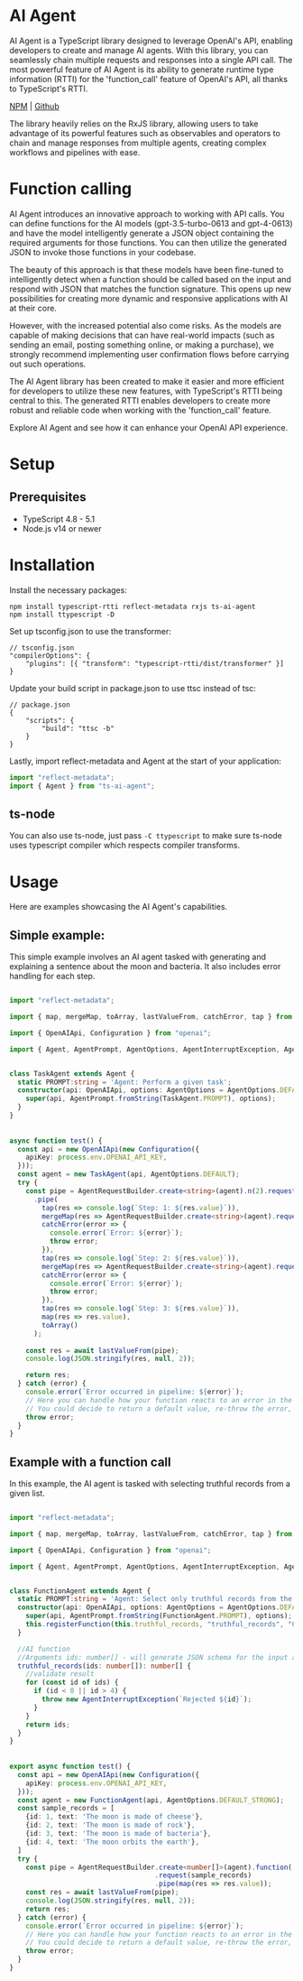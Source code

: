 # AI Agent
AI Agent is a TypeScript library designed to leverage OpenAI's API, enabling developers to create and manage AI agents. With this library, you can seamlessly chain multiple requests and responses into a single API call. The most powerful feature of AI Agent is its ability to generate runtime type information (RTTI) for the 'function_call' feature of OpenAI's API, all thanks to TypeScript's RTTI.



[NPM](https://npmjs.com/package/ts-ai-agent) |
[Github](https://github.com/pintar-team/ts-ai-agent)

The library heavily relies on the RxJS library, allowing users to take advantage of its powerful features such as observables and operators to chain and manage responses from multiple agents, creating complex workflows and pipelines with ease.

# Function calling

AI Agent introduces an innovative approach to working with API calls. You can define functions for the AI models (gpt-3.5-turbo-0613 and gpt-4-0613) and have the model intelligently generate a JSON object containing the required arguments for those functions. You can then utilize the generated JSON to invoke those functions in your codebase.

The beauty of this approach is that these models have been fine-tuned to intelligently detect when a function should be called based on the input and respond with JSON that matches the function signature. This opens up new possibilities for creating more dynamic and responsive applications with AI at their core.

However, with the increased potential also come risks. As the models are capable of making decisions that can have real-world impacts (such as sending an email, posting something online, or making a purchase), we strongly recommend implementing user confirmation flows before carrying out such operations.

The AI Agent library has been created to make it easier and more efficient for developers to utilize these new features, with TypeScript's RTTI being central to this. The generated RTTI enables developers to create more robust and reliable code when working with the 'function_call' feature.

Explore AI Agent and see how it can enhance your OpenAI API experience.
# Setup

## Prerequisites
- TypeScript 4.8 - 5.1
- Node.js v14 or newer

# Installation
Install the necessary packages:
```
npm install typescript-rtti reflect-metadata rxjs ts-ai-agent
npm install ttypescript -D
```

Set up tsconfig.json to use the transformer:
```jsonc
// tsconfig.json
"compilerOptions": {
    "plugins": [{ "transform": "typescript-rtti/dist/transformer" }]
}
```

Update your build script in package.json to use ttsc instead of tsc:

```jsonc
// package.json
{
    "scripts": {
        "build": "ttsc -b"
    }
}
```

Lastly, import reflect-metadata and Agent at the start of your application:
```typescript
import "reflect-metadata";
import { Agent } from "ts-ai-agent";
```

## **ts-node**
You can also use ts-node, just pass `-C ttypescript` to make sure ts-node uses typescript compiler which respects compiler transforms.

# Usage

Here are examples showcasing the AI Agent's capabilities.

## Simple example:
This simple example involves an AI agent tasked with generating and explaining a sentence about the moon and bacteria. It also includes error handling for each step.
```typescript

import "reflect-metadata";

import { map, mergeMap, toArray, lastValueFrom, catchError, tap } from "rxjs";

import { OpenAIApi, Configuration } from "openai";

import { Agent, AgentPrompt, AgentOptions, AgentInterruptException, AgentRequestBuilder } from "./agent";


class TaskAgent extends Agent {
  static PROMPT:string = 'Agent: Perform a given task';
  constructor(api: OpenAIApi, options: AgentOptions = AgentOptions.DEFAULT) {
    super(api, AgentPrompt.fromString(TaskAgent.PROMPT), options);
  }
}
  
  
async function test() {
  const api = new OpenAIApi(new Configuration({
    apiKey: process.env.OPENAI_API_KEY,
  }));
  const agent = new TaskAgent(api, AgentOptions.DEFAULT);
  try {
    const pipe = AgentRequestBuilder.create<string>(agent).n(2).request('Write a sentence about the moon and bacteria')
      .pipe(
        tap(res => console.log(`Step: 1: ${res.value}`)),
        mergeMap(res => AgentRequestBuilder.create<string>(agent).request(`Explain what it is about?: ${res.value}`)),
        catchError(error => {
          console.error(`Error: ${error}`);
          throw error;
        }),
        tap(res => console.log(`Step: 2: ${res.value}`)),
        mergeMap(res => AgentRequestBuilder.create<string>(agent).request(`Make a conclusion from: ${res.value}`)),
        catchError(error => {
          console.error(`Error: ${error}`);
          throw error;
        }),
        tap(res => console.log(`Step: 3: ${res.value}`)),
        map(res => res.value),
        toArray()
      );
    
    const res = await lastValueFrom(pipe);
    console.log(JSON.stringify(res, null, 2));

    return res;
  } catch (error) {
    console.error(`Error occurred in pipeline: ${error}`);
    // Here you can handle how your function reacts to an error in the pipeline.
    // You could decide to return a default value, re-throw the error, etc.
    throw error;
  }
}
```


## Example with a function call
In this example, the AI agent is tasked with selecting truthful records from a given list.
```typescript

import "reflect-metadata";

import { map, mergeMap, toArray, lastValueFrom, catchError, tap } from "rxjs";

import { OpenAIApi, Configuration } from "openai";

import { Agent, AgentPrompt, AgentOptions, AgentInterruptException, AgentRequestBuilder } from "./agent";


class FunctionAgent extends Agent {
  static PROMPT:string = 'Agent: Select only truthful records from the list of records provided.';
  constructor(api: OpenAIApi, options: AgentOptions = AgentOptions.DEFAULT) {
    super(api, AgentPrompt.fromString(FunctionAgent.PROMPT), options);
    this.registerFunction(this.truthful_records, "truthful_records", "Call this function to select truthful records");
  }

  //AI function
  //Arguments ids: number[] - will generate JSON schema for the input automatically
  truthful_records(ids: number[]): number[] {
    //validate result
    for (const id of ids) {
      if (id < 0 || id > 4) {
        throw new AgentInterruptException(`Rejected ${id}`);
      }
    }
    return ids;
  }
}
  
  
export async function test() {
  const api = new OpenAIApi(new Configuration({
    apiKey: process.env.OPENAI_API_KEY,
  }));
  const agent = new FunctionAgent(api, AgentOptions.DEFAULT_STRONG);
  const sample_records = [
    {id: 1, text: 'The moon is made of cheese'},
    {id: 2, text: 'The moon is made of rock'},
    {id: 3, text: 'The moon is made of bacteria'},
    {id: 4, text: 'The moon orbits the earth'},
  ]
  try {
    const pipe = AgentRequestBuilder.create<number[]>(agent).function('truthful_records')
                                    .request(sample_records)
                                    .pipe(map(res => res.value));
    const res = await lastValueFrom(pipe);
    console.log(JSON.stringify(res, null, 2));
    return res;
  } catch (error) {
    console.error(`Error occurred in pipeline: ${error}`);
    // Here you can handle how your function reacts to an error in the pipeline.
    // You could decide to return a default value, re-throw the error, etc.
    throw error;
  }
}
```

